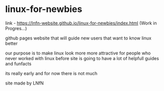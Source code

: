 # linux-for-newbies


link - https://lnfn-website.github.io/linux-for-newbies/index.html (Work in Progres...)

github pages website that will guide new users that want to know linux better

our purpose is to make linux look more more attractive for people who never worked with linux before site is going to have a lot of helpfull guides and funfacts

its really early and for now there is not much

site made by LNfN
